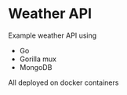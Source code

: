 # Weather API

Example weather API using
- Go
- Gorilla mux
- MongoDB

All deployed on docker containers